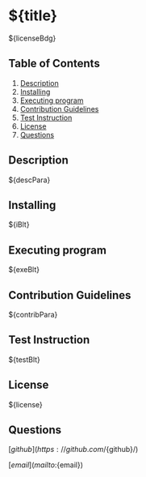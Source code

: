# ${title}

 ${licenseBdg}

## Table of Contents  
1. [Description](#description)
2. [Installing](#installing)
3. [Executing program](#executing-program)
4. [Contribution Guidelines](#contribution-guidelines)
5. [Test Instruction](#test-instruction)
6. [License](#license)
7. [Questions](#questions)

## Description

 ${descPara}


## Installing

 ${iBlt}


## Executing program

 ${exeBlt}


## Contribution Guidelines

 ${contribPara}


## Test Instruction

 ${testBlt}


## License

 ${license}


## Questions

 [${github}](https://github.com/${github}/)

 [${email}](mailto:${email})